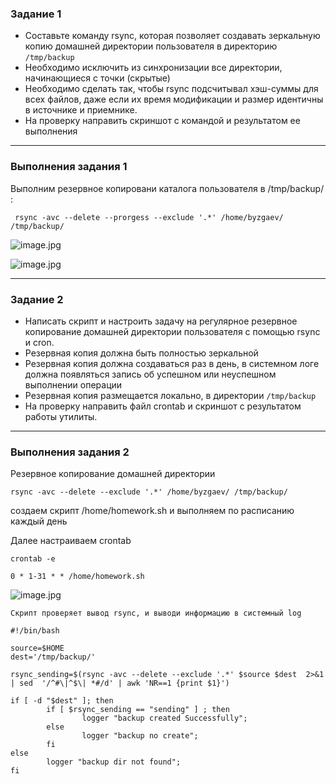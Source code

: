 ### Задание 1
- Составьте команду rsync, которая позволяет создавать зеркальную копию домашней директории пользователя в директорию `/tmp/backup`
- Необходимо исключить из синхронизации все директории, начинающиеся с точки (скрытые)
- Необходимо сделать так, чтобы rsync подсчитывал хэш-суммы для всех файлов, даже если их время модификации и размер идентичны в источнике и приемнике.
- На проверку направить скриншот с командой и результатом ее выполнения

----

### Выполнения задания 1

Выполним резервное копировани каталога пользователя в /tmp/backup/ :

```
 rsync -avc --delete --prorgess --exclude '.*' /home/byzgaev/ /tmp/backup/

```

![image.jpg](https://github.com/Byzgaev-I/Rsync-backup-copying/blob/main/1.png)

![image.jpg](https://github.com/Byzgaev-I/Rsync-backup-copying/blob/main/2.png)


----

### Задание 2
- Написать скрипт и настроить задачу на регулярное резервное копирование домашней директории пользователя с помощью rsync и cron.
- Резервная копия должна быть полностью зеркальной
- Резервная копия должна создаваться раз в день, в системном логе должна появляться запись об успешном или неуспешном выполнении операции
- Резервная копия размещается локально, в директории `/tmp/backup`
- На проверку направить файл crontab и скриншот с результатом работы утилиты.

----

### Выполнения задания 2


Резервное копирование домашней директории 

```
rsync -avc --delete --exclude '.*' /home/byzgaev/ /tmp/backup/

```

создаем скрипт /home/homework.sh и выполняем по расписанию каждый день

Далее настраиваем crontab

```
crontab -e

0 * 1-31 * * /home/homework.sh

```
![image.jpg](https://github.com/Byzgaev-I/Rsync-backup-copying/blob/main/3.png)

```
Скрипт проверяет вывод rsync, и выводи информацию в системный log

#!/bin/bash

source=$HOME 
dest='/tmp/backup/'

rsync_sending=$(rsync -avc --delete --exclude '.*' $source $dest  2>&1 | sed  '/^#\|^$\| *#/d' | awk 'NR==1 {print $1}')

if [ -d "$dest" ]; then
        if [ $rsync_sending == "sending" ] ; then
                logger "backup created Successfully";
        else
                logger "backup no create";
        fi
else
        logger "backup dir not found";
fi

```


















